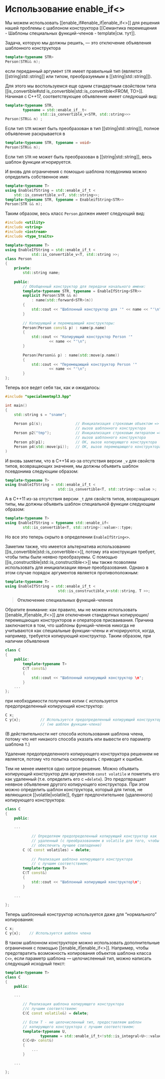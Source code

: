 
# Использование enable_if<>

Мы можем использовать [[enable_if#enable_if|enable_if<>]] для решения нашей проблемы с шаблоном конструктора [[Семантика перемещения - Шаблоны специальных функций-членов - template|см. тут]].

Задача, которую мы должны решить, — это отключение объявления шаблонного конструктора
```c++
template<typename STR>
Person(STR&& n);
```

если переданный аргумент `STR` имеет правильный тип (является [[string|std::string]] или типом, преобразуемым в [[string|std::string]]).

Для этого мы воспользуемся еще одним стандартным свойством типа [[is_convertible#std is_convertible|std::is_convertible<FROM, ТО>]]. Начиная с С++17, соответствующее объявление имеет следующий вид:
```c++
template<typename STR, 
		typename = std::enable_if__t<
				std::is_convertible_v<STR, std::string>>>
Person(STR&& n) ;
```

Если тип `STR` может быть преобразован в тип [[string|std::string]], полное объявление раскрывается в
```c++
template<typename STR, typename = void>
Person(STR&& n);
```

Если тип `STR` не может быть преобразован в [[string|std::string]], весь шаблон функции игнорируется.

И вновь для ограничения с помощью шаблона псевдонима можно определить собственное имя:
```c++
template<typename Т>
using EnableifString = std::enable_if_t <
	std::is_convertible_v<T, std::string>>;
template<typename STR, typename = EnableifString<STR>>
Person(STR && n);
```

Таким образом, весь класс `Person` должен имеет следующий вид:
```c++
#include <utility>
#include <string>
#include <iostream>
#include <type_traits>

template<typename T>
using EnableIfString = std::enable_if_t <
			std::is_convertible_v<T, std::string >>;
class Person
{
	private:
		std::string name;
		
	public:
		// Обобщенный конструктор для передачи начального имени:
		template<typename STR, typename = EnableIfString<STR>>
		explicit Person(STR && n)
			: name(std::forward<STR>(n))
		{
			std::cout << "Шаблонный конструктор для '" << name << "'\n";
		}
		
		// Копирующий и перемещающий конструкторы:
		Person(Person const& p) : name(p.name)
		{
			std::cout << "Копирующий конструктор Person '"
					<< name << "'\n";
		}
		
		Person(Person&& p) : name(std::move(p.name))
		{
			std::cout << "Перемещающий конструктор Person '"
					<< name << "'\n";
		}
};
```

Теперь все ведет себя так, как и ожидалось:
```c++
#include "specialmemtmpl3.hpp"

int main()
{
	std::string s = "sname";
	
	Person p1(s);               // Инициализация строковым объектом =>
								// вызов шаблонного конструктора
	Person p2("tmp");           // Инициализация строковым литералом =>
								// вызов шаблонного конструктора
	Person p3(p1);              // ОК, вызов копирующего конструктора
	Person p4(std::move(pi));   // ОК, вызов перемещающего конструктора
)
```

И вновь заметим, что в C++14 из-за отсутствия версии `_v` для свойств типов, возвращающих значения, мы должны объявить шаблон псевдонима следующим образом:
```c++
template<typename Т>
using EnableIfString = std::enable_if_t <
						std::is_convertible<T, std::string>::value >;
```

А в C++11 из-за отсутствия версии `_t` для свойств типов, возвращающих типы, мы должны объявить шаблон специальной функции следующим образом:
```c++
template<typename Т>
using EnableIfString = typename std::enable_if<
		std::is_convertible<T, std::string>::value>::type;
```

Но все это теперь скрыто в определении `EnableIfString<>`.

Заметим также, что имеется альтернатива использованию [[is_convertible|std::is_convertible<>]], потому эта конструкция требует, чтобы типы были неявно преобразуемы. С помощью [[is_constructible|std::is_constructible<>]] мы также позволяем использовать для инициализации явные преобразования. Однако в этом случае порядок аргументов является противоположным:
```c++
template<typename Т>
using EnableIfString = std::enable_if_t <
						std::is_constructible_v<std::string, T >>;
```

> **Отключение специальных функций-членов**

Обратите внимание: как правило, мы не можем использовать [[enable_if|enable_if<>]] для отключения стандартных копирующих/перемещающих конструкторов и операторов присваивания. Причина заключается в том, что шаблоны функций-членов никогда не учитываются как специальные функции-члены и игнорируются, когда, например, требуется копирующий конструктор. Таким образом, при наличии объявления
```c++
class С
{
	public:
		template<typename Т>
		С(Т const&)
		{
			std::cout << "Шаблонный копирующий конструктор \п";
		}
	...
};
```

при необходимости получения копии `С` используется предопределенный копирующий конструктор:
```c++
С х;
С у{х};         // Используется предопределенный копирующий конструктор
				// (не шаблон функции-члена)
```

(В действительности нет способа использования шаблона члена, потому что нет никакого способа указать или вывести его параметр шаблона `Т`.)

Удаление предопределенного копирующего конструктора решением не является, потому что попытка скопировать `С` приводит к ошибке.

Тем не менее имеется одно хитрое решение. Можно объявить копирующий конструктор для аргументов `const volatile` и пометить его как удаленный (т.е. определить его с `=delete`). Это предотвращает неявное объявление другого копирующего конструктора. При этом можно определить шаблон конструктора, который для типов, не являющихся [[volatile|volatile]], будет предпочтительнее (удаленного) копирующего конструктора:
```c++
class С
{
	public:

	...
	
			// Определяем предопределенный копирующий конструктор как
			// удаленный (с преобразованием в volatile для того, чтобы
			// обеспечить лучшее совпадение)
		С (С const volatiles) = delete;
		
			// Реализация шаблона копирующего конструктора
			// с лучшим соответствием:
		template<typename Т>
		С(Т const&)
		{
			std::cout << "Шаблонный копирующий конструктор\п";
		}
	
	...
	
};
```

Теперь шаблонный конструктор используется даже для “нормального” копирования:
```c++
С х;
С у{х};    // Используется шаблон члена
```

В таком шаблонном конструкторе можно использовать дополнительные ограничения с помощью [[enable_if|enable_if<>]]. Например, чтобы предотвратить возможность копирования объектов шаблона класса `С<>`, если параметр шаблона — целочисленный тип, можно написать следующий исходный текст:
```c++
template<typename Т>
class С
{
	public:

	...

		// Реализация шаблона копирующего конструктора
		//с лучшим соответствием:
		С(С const volatile&) = delete;

		// Если Т - не целочисленный тип, предоставляем шаблон
		// копирующего конструктора с лучшим соответствием:
		template<typename U,
				typename = std::enable_if_t<!std::is_integral<U>::value>>
		C(C<U> const&)
		{
			...
		}

	...

};
```


